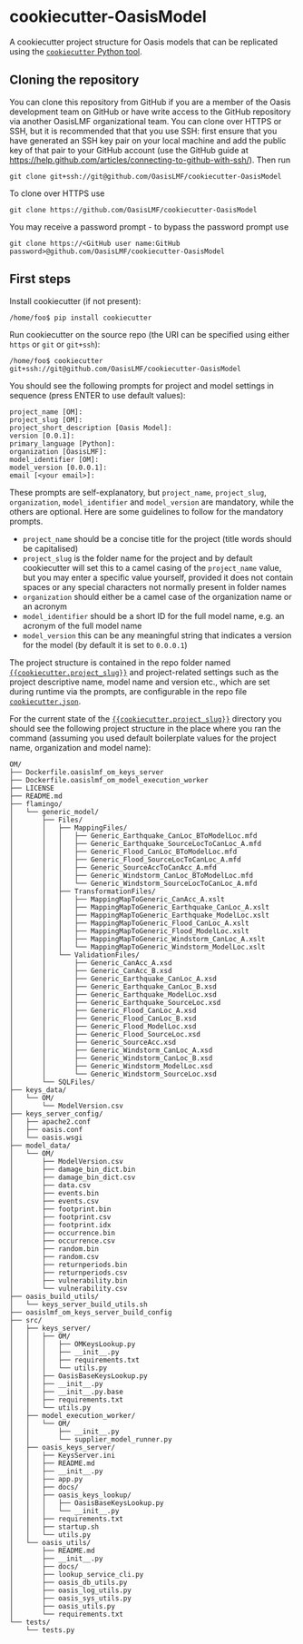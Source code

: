 cookiecutter-OasisModel
=======================

A cookiecutter project structure for Oasis models that can be replicated using the <a href="https://pypi.python.org/pypi/cookiecutter" target="_blank">`cookiecutter` Python tool</a>.

## Cloning the repository

You can clone this repository from GitHub if you are a member of the Oasis development team on GitHub or have write access to the GitHub repository via another OasisLMF organizational team. You can clone over HTTPS or SSH, but it is recommended that that you use SSH: first ensure that you have generated an SSH key pair on your local machine and add the public key of that pair to your GitHub account (use the GitHub guide at https://help.github.com/articles/connecting-to-github-with-ssh/). Then run

    git clone git+ssh://git@github.com/OasisLMF/cookiecutter-OasisModel

To clone over HTTPS use

    git clone https://github.com/OasisLMF/cookiecutter-OasisModel

You may receive a password prompt - to bypass the password prompt use

    git clone https://<GitHub user name:GitHub password>@github.com/OasisLMF/cookiecutter-OasisModel

## First steps

Install cookiecutter (if not present):

    /home/foo$ pip install cookiecutter
    
Run cookiecutter on the source repo (the URI can be specified using either `https` or `git` or `git+ssh`):

    /home/foo$ cookiecutter git+ssh://git@github.com/OasisLMF/cookiecutter-OasisModel

You should see the following prompts for project and model settings in sequence (press ENTER to use default values):
    
    project_name [OM]: 
    project_slug [OM]: 
    project_short_description [Oasis Model]: 
    version [0.0.1]: 
    primary_language [Python]: 
    organization [OasisLMF]: 
    model_identifier [OM]: 
    model_version [0.0.0.1]: 
    email [<your email>]: 

These prompts are self-explanatory, but `project_name`, `project_slug`, `organization`, `model_identifier` and `model_version` are mandatory, while the others are optional. Here are some guidelines to follow for the mandatory prompts.

* `project_name` should be a concise title for the project (title words should be capitalised)
* `project_slug` is the folder name for the project and by default cookiecutter will set this to a camel casing of the `project_name` value, but you may enter a specific value yourself, provided it does not contain spaces or any special characters not normally present in folder names
* `organization` should either be a camel case of the organization name or an acronym
* `model_identifier` should be a short ID for the full model name, e.g. an acronym of the full model name
* `model_version` this can be any meaningful string that indicates a version for the model (by default it is set to `0.0.0.1`)

The project structure is contained in the repo folder named <a href="https://github.com/OasisLMF/cookiecutter-OasisModel/tree/master/%7B%7Bcookiecutter.project_slug%7D%7D" target="_blank">`{{cookiecutter.project_slug}}`</a> and project-related settings such as the project descriptive name, model name and version etc., which are set during runtime via the prompts, are configurable in the repo file <a href="https://github.com/OasisLMF/cookiecutter-OasisModel/blob/master/cookiecutter.json" target="_blank">`cookiecutter.json`</a>.

For the current state of the <a href="https://github.com/OasisLMF/cookiecutter-OasisModel/tree/master/%7B%7Bcookiecutter.project_slug%7D%7D" target="_blank">`{{cookiecutter.project_slug}}`</a> directory you should see the following project structure in the place where you ran the command (assuming you used default boilerplate values for the project name, organization and model name):

    OM/
    ├── Dockerfile.oasislmf_om_keys_server
    ├── Dockerfile.oasislmf_om_model_execution_worker
    ├── LICENSE
    ├── README.md
    ├── flamingo/
    │   └── generic_model/
    │       ├── Files/
    │       │   ├── MappingFiles/
    │       │   │   ├── Generic_Earthquake_CanLoc_BToModelLoc.mfd
    │       │   │   ├── Generic_Earthquake_SourceLocToCanLoc_A.mfd
    │       │   │   ├── Generic_Flood_CanLoc_BToModelLoc.mfd
    │       │   │   ├── Generic_Flood_SourceLocToCanLoc_A.mfd
    │       │   │   ├── Generic_SourceAccToCanAcc_A.mfd
    │       │   │   ├── Generic_Windstorm_CanLoc_BToModelLoc.mfd
    │       │   │   └── Generic_Windstorm_SourceLocToCanLoc_A.mfd
    │       │   ├── TransformationFiles/
    │       │   │   ├── MappingMapToGeneric_CanAcc_A.xslt
    │       │   │   ├── MappingMapToGeneric_Earthquake_CanLoc_A.xslt
    │       │   │   ├── MappingMapToGeneric_Earthquake_ModelLoc.xslt
    │       │   │   ├── MappingMapToGeneric_Flood_CanLoc_A.xslt
    │       │   │   ├── MappingMapToGeneric_Flood_ModelLoc.xslt
    │       │   │   ├── MappingMapToGeneric_Windstorm_CanLoc_A.xslt
    │       │   │   └── MappingMapToGeneric_Windstorm_ModelLoc.xslt
    │       │   └── ValidationFiles/
    │       │       ├── Generic_CanAcc_A.xsd
    │       │       ├── Generic_CanAcc_B.xsd
    │       │       ├── Generic_Earthquake_CanLoc_A.xsd
    │       │       ├── Generic_Earthquake_CanLoc_B.xsd
    │       │       ├── Generic_Earthquake_ModelLoc.xsd
    │       │       ├── Generic_Earthquake_SourceLoc.xsd
    │       │       ├── Generic_Flood_CanLoc_A.xsd
    │       │       ├── Generic_Flood_CanLoc_B.xsd
    │       │       ├── Generic_Flood_ModelLoc.xsd
    │       │       ├── Generic_Flood_SourceLoc.xsd
    │       │       ├── Generic_SourceAcc.xsd
    │       │       ├── Generic_Windstorm_CanLoc_A.xsd
    │       │       ├── Generic_Windstorm_CanLoc_B.xsd
    │       │       ├── Generic_Windstorm_ModelLoc.xsd
    │       │       └── Generic_Windstorm_SourceLoc.xsd
    │       └── SQLFiles/
    ├── keys_data/
    │   └── OM/
    │       └── ModelVersion.csv
    ├── keys_server_config/
    │   ├── apache2.conf
    │   ├── oasis.conf
    │   └── oasis.wsgi
    ├── model_data/
    │   └── OM/
    │       ├── ModelVersion.csv
    │       ├── damage_bin_dict.bin
    │       ├── damage_bin_dict.csv
    │       ├── data.csv
    │       ├── events.bin
    │       ├── events.csv
    │       ├── footprint.bin
    │       ├── footprint.csv
    │       ├── footprint.idx
    │       ├── occurrence.bin
    │       ├── occurrence.csv
    │       ├── random.bin
    │       ├── random.csv
    │       ├── returnperiods.bin
    │       ├── returnperiods.csv
    │       ├── vulnerability.bin
    │       └── vulnerability.csv
    ├── oasis_build_utils/
    │   └── keys_server_build_utils.sh
    ├── oasislmf_om_keys_server_build_config
    ├── src/
    │   ├── keys_server/
    │   │   ├── OM/
    │   │   │   ├── OMKeysLookup.py
    │   │   │   ├── __init__.py
    │   │   │   ├── requirements.txt
    │   │   │   └── utils.py
    │   │   ├── OasisBaseKeysLookup.py
    │   │   ├── __init__.py
    │   │   ├── __init__.py.base
    │   │   ├── requirements.txt
    │   │   └── utils.py
    │   ├── model_execution_worker/
    │   │   └── OM/
    │   │       ├── __init__.py
    │   │       └── supplier_model_runner.py
    │   ├── oasis_keys_server/
    │   │   ├── KeysServer.ini
    │   │   ├── README.md
    │   │   ├── __init__.py
    │   │   ├── app.py
    │   │   ├── docs/
    │   │   ├── oasis_keys_lookup/
    │   │   │   ├── OasisBaseKeysLookup.py
    │   │   │   └── __init__.py
    │   │   ├── requirements.txt
    │   │   ├── startup.sh
    │   │   └── utils.py
    │   └── oasis_utils/
    │       ├── README.md
    │       ├── __init__.py
    │       ├── docs/
    │       ├── lookup_service_cli.py
    │       ├── oasis_db_utils.py
    │       ├── oasis_log_utils.py
    │       ├── oasis_sys_utils.py
    │       ├── oasis_utils.py
    │       └── requirements.txt
    └── tests/
        └── tests.py

